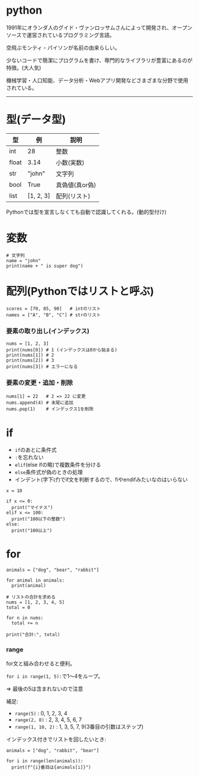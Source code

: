 # python

1991年にオランダ人のグイド・ヴァンロッサムさんによって開発され、オープンソースで運営されているプログラミング言語。

空飛ぶモンティ・パイソンが名前の由来らしい。

少ないコードで簡潔にプログラムを書け、専門的なライブラリが豊富にあるのが特徴。(大人気)

機械学習・人口知能、データ分析・Webアプリ開発などさまざまな分野で使用されている。

---

# 型(データ型)

| 型    | 例        | 説明           |
|-------|-----------|----------------|
| int   | 28        | 整数           |
| float | 3.14      | 小数(実数)     |
| str   | "john"    | 文字列         |
| bool  | True      | 真偽値(真or偽) |
| list  | [1, 2, 3] | 配列(リスト)   |

Pythonでは型を宣言しなくても自動で認識してくれる。(動的型付け)

# 変数

```
# 文字列
name = "john"
print(name + " is super dog")
```

# 配列(Pythonではリストと呼ぶ)

```
scores = [70, 85, 90]   # intのリスト
names = ["A", "B", "C"] # strのリスト
```

### 要素の取り出し(インデックス)

```
nums = [1, 2, 3]
print(nums[0]) # 1 (インデックスは0から始まる)
print(nums[1]) # 2
print(nums[2]) # 3
print(nums[3]) # エラーになる
```

### 要素の変更・追加・削除

```
nums[1] = 22   # 2 => 22 に変更
nums.append(4) # 末尾に追加
nums.pop(1)    # インデックス1を削除
```

# if

- `if`のあとに条件式
- `:`を忘れない
- `elif`(else ifの略)で複数条件を分ける
- `else`条件式が偽のときの処理
- インデント(字下げ)でif文を判断するので、fiやendifみたいなのはいらない

```
x = 10

if x <= 0:
  print("マイナス")
elif x <= 100:
  print("100以下の整数")
else:
  print("100以上")
```

# for

```
animals = ["dog", "bear", "rabbit"]

for animal in animals:
  print(animal)
```

```
# リストの合計を求める
nums = [1, 2, 3, 4, 5]
total = 0

for n in nums:
  total += n

print("合計:", total)
```

### range

for文と組み合わせると便利。

`for i in range(1, 5):`で1～4をループ。

=> 最後の5は含まれないので注意

補足:

- `range(5)` : 0, 1, 2, 3, 4
- `range(2, 8)` : 2, 3, 4, 5, 6, 7
- `range(1, 10, 2)` : 1, 3, 5, 7, 9(3番目の引数はステップ)

インデックス付きでリストを回したいとき:

```
animals = ["dog", "rabbit", "bear"]

for i in range(len(animals)):
  print(f"{i}番目は{animals[i]}")
```

